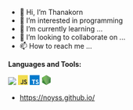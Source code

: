 - 👋 Hi, I’m Thanakorn
- 👀 I’m interested in programming
- 🌱 I’m currently learning ...
- 💞️ I’m looking to collaborate on ...
- 📫 How to reach me ...

**Languages and Tools:**  

<code><img height="20" src="https://raw.githubusercontent.com/github/explore/80688e429a7d4ef2fca1e82350fe8e3517d3494d/topics/typescript/java.png"></code>
<code><img height="20" src="https://raw.githubusercontent.com/github/explore/80688e429a7d4ef2fca1e82350fe8e3517d3494d/topics/javascript/javascript.png"></code>
<code><img height="20" src="https://raw.githubusercontent.com/github/explore/80688e429a7d4ef2fca1e82350fe8e3517d3494d/topics/typescript/typescript.png"></code>
<code><img height="20" src="https://raw.githubusercontent.com/github/explore/80688e429a7d4ef2fca1e82350fe8e3517d3494d/topics/nodejs/nodejs.png"></code>

- https://noyss.github.io/

<!---
NOYSS/NOYSS is a ✨ special ✨ repository because its `README.md` (this file) appears on your GitHub profile.
You can click the Preview link to take a look at your changes.
--->
